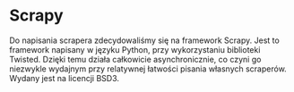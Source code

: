 # Scrapy

Do napisania scrapera zdecydowaliśmy się na framework Scrapy.
Jest to framework napisany w języku Python, przy wykorzystaniu biblioteki
Twisted. Dzięki temu działa całkowicie asynchronicznie, co czyni go niezwykle wydajnym
przy relatywnej łatwości pisania własnych scraperów. Wydany jest na licencji BSD3.